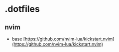 # .dotfiles

## nvim
- base [https://github.com/nvim-lua/kickstart.nvim](https://github.com/nvim-lua/kickstart.nvim)



